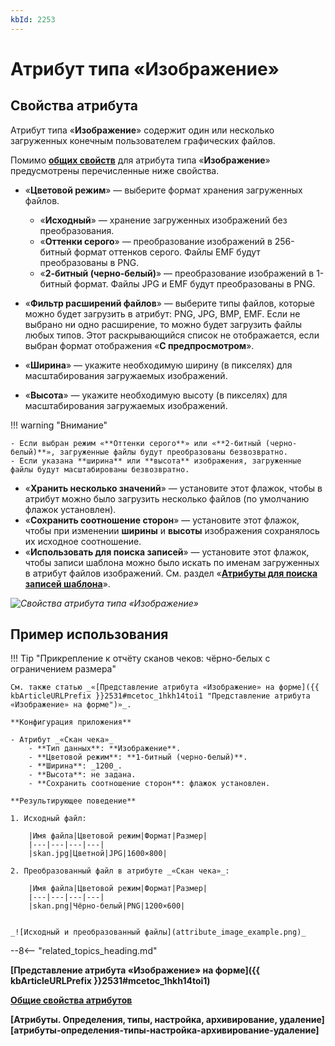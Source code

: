 ```yaml
---
kbId: 2253
---
```


# Атрибут типа «Изображение»

## Свойства атрибута

Атрибут типа «**Изображение**» содержит один или несколько загруженных конечным пользователем графических файлов.

Помимо **[общих свойств](attribute_common_properties.md)** для атрибута типа «**Изображение**» предусмотрены перечисленные ниже свойства.

- «**Цветовой режим**» — выберите формат хранения загруженных файлов.
    
    - «**Исходный**» — хранение загруженных изображений без преобразования.
    - «**Оттенки серого**» — преобразование изображений в 256-битный формат оттенков серого. Файлы EMF будут преобразованы в PNG.
    - «**2-битный (черно-белый)**» — преобразование изображений в 1-битный формат. Файлы JPG и EMF будут преобразованы в PNG.
- «**Фильтр расширений файлов**» — выберите типы файлов, которые можно будет загрузить в атрибут: PNG, JPG, BMP, EMF. Если не выбрано ни одно расширение, то можно будет загрузить файлы любых типов. Этот раскрывающийся список не отображается, если выбран формат отображения «**С предпросмотром**».
    
- «**Ширина**» — укажите необходимую ширину (в пикселях) для масштабирования загружаемых изображений.
- «**Высота**» — укажите необходимую высоту (в пикселях) для масштабирования загружаемых изображений.

!!! warning "Внимание"

    - Если выбран режим «**Оттенки серого**» или «**2-битный (черно-белый)**», загруженные файлы будут преобразованы безвозвратно.
    - Если указана **ширина** или **высота** изображения, загруженные файлы будут масштабированы безвозвратно.

- «**Хранить несколько значений**» — установите этот флажок, чтобы в атрибут можно было загрузить несколько файлов (по умолчанию флажок установлен).
- «**Сохранить соотношение сторон**» — установите этот флажок, чтобы при изменении **ширины** и **высоты** изображения сохранялось их исходное соотношение.
- «**Использовать для поиска записей**» — установите этот флажок, чтобы записи шаблона можно было искать по именам загруженных в атрибут файлов изображений. См. раздел «**[Атрибуты для поиска записей шаблона](searchable_attribute.md)**».

_![Свойства атрибута типа «Изображение»](attribute_image_properties.png)_

## Пример использования

!!! Tip "Прикрепление к отчёту сканов чеков: чёрно-белых с ограничением размера"

    См. также статью _«[Представление атрибута «Изображение» на форме]({{ kbArticleURLPrefix }}2531#mcetoc_1hkh14toi1 "Представление атрибута «Изображение» на форме")»_.

    **Конфигурация приложения**

    - Атрибут _«Скан чека»_
        - **Тип данных**: **Изображение**.
        - **Цветовой режим**: **1-битный (черно-белый)**.
        - **Ширина**: _1200_.
        - **Высота**: не задана.
        - **Сохранить соотношение сторон**: флажок установлен.

    **Результирующее поведение**

    1. Исходный файл:
        
        |Имя файла|Цветовой режим|Формат|Размер|
        |---|---|---|---|
        |skan.jpg|Цветной|JPG|1600×800|
        
    2. Преобразованный файл в атрибуте _«Скан чека»_:
        
        |Имя файла|Цветовой режим|Формат|Размер|
        |---|---|---|---|
        |skan.png|Чёрно-белый|PNG|1200×600|
        

    _![Исходный и преобразованный файлы](attribute_image_example.png)_

--8<-- "related_topics_heading.md"

**[Представление атрибута «Изображение» на форме]({{ kbArticleURLPrefix }}2531#mcetoc_1hkh14toi1)**

**[Общие свойства атрибутов](attribute_common_properties.md)**

**[Атрибуты. Определения, типы, настройка, архивирование, удаление][атрибуты-определения-типы-настройка-архивирование-удаление]**
